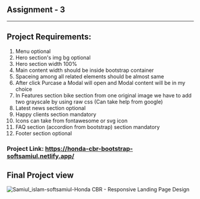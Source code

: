 ## Assignment - 3
-----------------------
Project Requirements:
-----------------------
1. Menu optional
2. Hero section's img bg optional
3. Hero section width 100%
4. Main content width should be inside bootstrap container
5. Spaceing among all related elements should be almost same
6. After click Purcase a Modal will open and Modal content will be in my choice
7. In Features section bike section from one original image we have to add two grayscale by using raw css (Can take help from google)
8. Latest news section optional
9. Happy clients section mandatory
10. Icons can take from fontawesome or svg icon
11. FAQ section (accordion from bootstrap) section mandatory
12. Footer section optional

### Project Link: https://honda-cbr-bootstrap-softsamiul.netlify.app/

## Final Project view

![Samiul_islam-softsamiul-Honda CBR - Responsive Landing Page Design](https://user-images.githubusercontent.com/86656920/131916618-d80af4d5-90c9-4ed4-87ef-8c7ddc9392f1.png)

